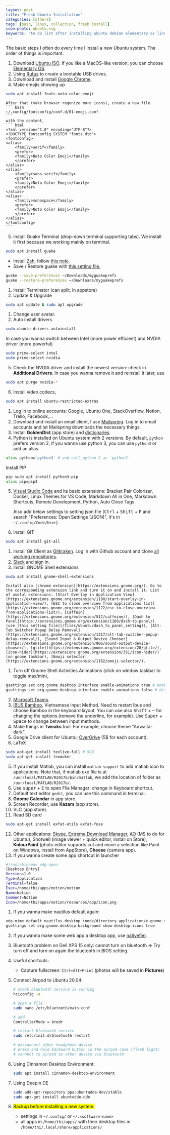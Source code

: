 ```yaml
---
layout: post
title: "Fresh Ubuntu Installation"
categories: [others]
tags: [bash, linux, collection, fresh install]
icon-photo: ubuntu.svg
keywords: "to do list after installing ubuntu debian elementary os linux airpod bluetooth capture screen screen recorder"
---
```


The basic steps I often do every time I install a new Ubuntu system. The order of things is important.

1. Download [Ubuntu ISO](https://ubuntu.com/download/desktop). If you like a MacOS-like version, you can choose [Elementary OS](https://elementary.io/).
2. Using [Rufus](https://rufus.ie/) to create a bootable USB drives.
3. Download and install [Google Chrome](https://www.google.com/chrome).
4. Make emojis showing up
~~~ bash
sudo apt install fonts-noto-color-emoji
~~~
    After that (make browser regonize more icons), create a new file
    ``` bash
    ~/.config/fontconfig/conf.d/01-emoji.conf
    ```
    with the content,
    ``` html
    <?xml version="1.0" encoding="UTF-8"?>
    <!DOCTYPE fontconfig SYSTEM "fonts.dtd">
    <fontconfig>
    <alias>
        <family>serif</family>
        <prefer>
        <family>Noto Color Emoji</family>
        </prefer>
    </alias>
    <alias>
        <family>sans-serif</family>
        <prefer>
        <family>Noto Color Emoji</family>
        </prefer>
    </alias>
    <alias>
        <family>monospace</family>
        <prefer>
        <family>Noto Color Emoji</family>
        </prefer>
    </alias>
    </fontconfig>
    ```
5. Install Guake Terminal (drop-down terminal supporting tabs). We install it first because we working mainly on terminal.
~~~ bash
sudo apt install guake
~~~
  - Install [Zsh](https://ohmyz.sh/), follow [this note](/terminal#zsh).
  - Save / Restore guake with [this setting file](/files/ubuntu/myguakeprefs),
  ``` bash
guake --save-preferences ~/Downloads/myguakeprefs
guake --restore-preferences ~/Downloads/myguakeprefs
  ```
1. Install Terminator (can split, in appstore)
2. Update & Upgrade
~~~ bash
sudo apt update & sudo apt upgrade
~~~
1. Change user avatar.
4. Auto install drivers
~~~ bash
sudo ubuntu-drivers autoinstall
~~~
In case you wanna switch between Intel (more power efficient) and NVDIA driver (more powerful)
~~~ bash
sudo prime-select intel
sudo prime-select nvidia
~~~
5. Check the NVDIA driver and install the newest version: check in **Additional Drivers**. In case you wanna remove it and reinstall it later, use
~~~ bash
sudo apt purge nvidia-*
~~~
6. Install video codecs,
~~~ bash
sudo apt install ubuntu-restricted-extras
~~~
1. Log in to online accounts: Google, Ubuntu One, StackOverflow, Notion, Trello, Facebook,...
2. Download and install an email client, I use [Mailspring](https://getmailspring.com/). Log in to email accounts and let Mailspring downloads the necessary things.
3. Install **GoldenDict** (app store) and [dictionaries](https://drive.google.com/open?id=1jna8_grA-wyhPrq8BiB7ypadvW3tTlIv).
4. Python is installed on Ubuntu system with 2 versions. By default, `python` prefers version 2, if you wanna use python 3, you can use `python3` or add an alias
~~~ bash
alias python='python3' # and call python 2 as `python2`
~~~
Install PIP
~~~ bash
pip sudo apt install python3-pip
alias pip=pip3
~~~
5. [Visual Studio Code](https://code.visualstudio.com/) and its basic extensions: Bracket Pair Colorizer, Docker, Linux Themes for VS Code, Markdown All in One, Markdown Shortcuts, Remote Development, Python, Auto Close Tags

    Also add below settings to setting json file (<kbd>Ctrl</kbd> + <kbd>Shift</kbd> + <kbd>P</kbd> and search "Preferences: Open Settings (JSON)", it's in `~/.config/Code/User`)
6. Install GIT
~~~ bash
sudo apt install git-all
~~~
1. Install Git Client as [Gitkraken](https://www.gitkraken.com/). Log in with Github account and clone [all working repositories](https://github.com/dinhanhthi?tab=repositories).
2. [Slack](https://slack.com/intl/en-fr/downloads/linux) and sign in.
3. Install GNOME Shell extensions
~~~ bash
sudo apt install gnome-shell-extensions
~~~
    Install also [chrome extension](https://extensions.gnome.org/). Go to the corresponding extension link and turn it on and install it. List of useful extensions: [Start Overlay in Application View](https://extensions.gnome.org/extension/1198/start-overlay-in-application-view/), [ESC to close overview from applications list](https://extensions.gnome.org/extension/1122/esc-to-close-overview-from-applications-list/), [Caffein](https://extensions.gnome.org/extension/517/caffeine/), [Dash to Panel](https://extensions.gnome.org/extension/1160/dash-to-panel/) (use [this setting file](/files/ubuntu/dash_to_panel_setting)), [Alt-Tab Switcher Popup Delay Removal](https://extensions.gnome.org/extension/1317/alt-tab-switcher-popup-delay-removal/), [Sound Input & Output Device Chooser](https://extensions.gnome.org/extension/906/sound-output-device-chooser/), [gtile](https://extensions.gnome.org/extension/28/gtile/), [icon-hider](https://extensions.gnome.org/extension/351/icon-hider/) (on gnome taskbar), [Emoji selector](https://extensions.gnome.org/extension/1162/emoji-selector/).
1. Turn off Gnome Shell Activities Animations (click on window taskbar to toggle max/min),
``` bash
gsettings set org.gnome.desktop.interface enable-animations true # enable
gsettings set org.gnome.desktop.interface enable-animations false # disable
```
2. [Microsoft Teams](https://teams.microsoft.com/).
3. [IBUS Bamboo](https://github.com/BambooEngine/ibus-bamboo), Vietnamese Input Method. Need to restart Ibus and choose Bamboo in the keyboard layout. You can use also <kbd>Shift</kbd> + <kbd>~</kbd> for changing the options (remove the underline, for example). Use <kbd>Super</kbd> + <kbd>Space</kbd> to change between input methods.
4. Make things in **Tweaks** tool. For example, choose theme "Adwaita-dark".
5. Google Drive client for Ubuntu: [OverGrive](https://www.thefanclub.co.za/overgrive) (5\$ for each account).
6. LaTeX
~~~ bash
sudo apt-get install texlive-full # 5GB
sudo apt-get install texmaker
~~~
5. If you install Matlab, you can install `matlab-support` to add matlab icon to applications. Note that, if matlab exe file is at `/usr/local/MATLAB/R2017b/bin/matlab`, we add the location of folder as `/usr/local/MATLAB/R2017b/`.
6. Use <kbd>super</kbd> + <kbd>E</kbd> to open File Manager: change in Keyboard shortcut.
7. Default text editor `gedit`, you can use this command in terminal.
8. **Gnome Calendar** in app store.
9. Screen Recorder, use **Kazam** (app store).
10. VLC (app store).
11. Read SD card
~~~ bash
sudo apt-get install exfat-utils exfat-fuse
~~~
12. Other applicatons: [Skype](https://www.skype.com/en/get-skype/), [Extreme Download Manager](https://subhra74.github.io/xdm/), [AO](https://klaussinani.tech/ao/) (MS to do for Ubuntu), Shotwell (image viewer + quick editor, install on Store), **KolourPaint** (photo editor supports cut and move a selection like Paint on Windows, install from AppStore), **Cheese** (camera app).
13. If you wanna create some app shortcut in launcher
``` bash
#!/usr/bin/env xdg-open
[Desktop Entry]
Version=1.0
Type=Application
Terminal=false
Exec=/home/thi/apps/notion/notion
Name=Notion
Comment=Notion
Icon=/home/thi/apps/notion/resources/app/icon.png
```
1. If you wanna make nautilus default again:
``` bash
xdg-mime default nautilus.desktop inode/directory application/x-gnome-saved-search
gsettings set org.gnome.desktop.background show-desktop-icons true
```
2. If you wanna make some web app a desktop app, use [nativefier](github.com/jiahaog/nativefier).
3. Bluetooth problem on Dell XPS 15 only: cannot turn on bluetooth ⇒ Try turn off and turn on again the bluetooth in BIOS setting.
4. Useful shortcuts:
   - Capture fullscreen: `Ctrl+Alt+Print` (photos will be saved in **Pictures**)
1. Connect Airpod to Ubuntu 20.04:

    ``` bash
    # check bluetooth service is running
    hciconfig -a

    # open a file
    sudo nano /etc/bluetooth/main.conf

    # add
    ControllerMode = bredr

    # restart bluetooth service
    sudo /etc/init.d/bluetooth restart

    # disconnect other headphone device
    # press and hold backward button in the airpod case (flash light)
    # connect to airpod as other device via bluetooth
    ```
1. Using Cinnamon Desktop Environment:

    ``` bash
    sudo apt install cinnamon-desktop-environment
    ```
1. Using Deepin DE

    ``` bash
    sudo add-apt-repository ppa:ubuntudde-dev/stable
    sudo apt-get install ubuntudde-dde
    ```
2.  <mark>Backup before installing a new system.</mark>
    - settings in `~/.config/` or `~/.<software-name>`
    - all apps in `/home/thi/apps/` with their desktop files in `/home/thi/.local/share/applications/`